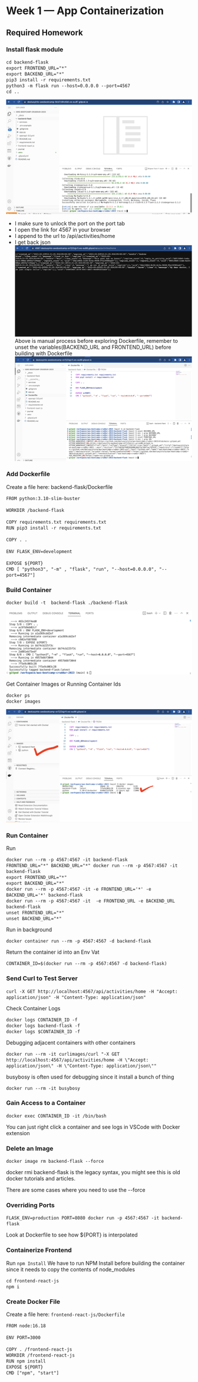 # Week 1 — App Containerization

## Required Homework
### Install flask module
```
cd backend-flask
export FRONTEND_URL="*"
export BACKEND_URL="*"
pip3 install -r requirements.txt
python3 -m flask run --host=0.0.0.0 --port=4567
cd ..
```
![flask-install](assets/flask-install.png)
- I make sure to unlock the port on the port tab
- I open the link for 4567 in your browser
- I append to the url to /api/activities/home
- I get back json
![flask-install](assets/port-open.png)
Above is manual process before exploring Dockerfile, remember to unset the variables(BACKEND_URL and FRONTEND_URL) before building with Dockerfile
![unset-variable](assets/unset-var.png)

### Add Dockerfile
Create a file here: backend-flask/Dockerfile
```
FROM python:3.10-slim-buster

WORKDIR /backend-flask

COPY requirements.txt requirements.txt
RUN pip3 install -r requirements.txt

COPY . .

ENV FLASK_ENV=development

EXPOSE ${PORT}
CMD [ "python3", "-m" , "flask", "run", "--host=0.0.0.0", "--port=4567"]
```

### Build Container
```
docker build -t  backend-flask ./backend-flask
```
![docker-build](assets/docker-build.png)

Get Container Images or Running Container Ids
```
docker ps
docker images
```
![docker-ps](assets/docker-ps.png)

### Run Container
Run
```
docker run --rm -p 4567:4567 -it backend-flask
FRONTEND_URL="*" BACKEND_URL="*" docker run --rm -p 4567:4567 -it backend-flask
export FRONTEND_URL="*"
export BACKEND_URL="*"
docker run --rm -p 4567:4567 -it -e FRONTEND_URL='*' -e BACKEND_URL='*' backend-flask
docker run --rm -p 4567:4567 -it  -e FRONTEND_URL -e BACKEND_URL backend-flask
unset FRONTEND_URL="*"
unset BACKEND_URL="*"
```
Run in background
```
docker container run --rm -p 4567:4567 -d backend-flask
```
Return the container id into an Env Vat
```
CONTAINER_ID=$(docker run --rm -p 4567:4567 -d backend-flask)
```

### Send Curl to Test Server
```
curl -X GET http://localhost:4567/api/activities/home -H "Accept: application/json" -H "Content-Type: application/json"
```

Check Container Logs
```
docker logs CONTAINER_ID -f
docker logs backend-flask -f
docker logs $CONTAINER_ID -f
```

Debugging adjacent containers with other containers
```
docker run --rm -it curlimages/curl "-X GET http://localhost:4567/api/activities/home -H \"Accept: application/json\" -H \"Content-Type: application/json\""
```
busybosy is often used for debugging since it install a bunch of thing

```
docker run --rm -it busybosy
```

### Gain Access to a Container
```
docker exec CONTAINER_ID -it /bin/bash
```
You can just right click a container and see logs in VSCode with Docker extension

### Delete an Image
```
docker image rm backend-flask --force
```
docker rmi backend-flask is the legacy syntax, you might see this is old docker tutorials and articles.

There are some cases where you need to use the --force

### Overriding Ports
```
FLASK_ENV=production PORT=8080 docker run -p 4567:4567 -it backend-flask
```
Look at Dockerfile to see how ${PORT} is interpolated

### Containerize Frontend
Run `npm Install`
We have to run NPM Install before building the container since it needs to copy the contents of node_modules

```
cd frontend-react-js
npm i
```

### Create Docker File
Create a file here: `frontend-react-js/Dockerfile`

```
FROM node:16.18

ENV PORT=3000

COPY . /frontend-react-js
WORKDIR /frontend-react-js
RUN npm install
EXPOSE ${PORT}
CMD ["npm", "start"]
```
